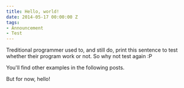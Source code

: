 ```yaml
---
title: Hello, world!
date: 2014-05-17 00:00:00 Z
tags:
- Announcement
- Test
---
```


Treditional programmer used to, and still do, print this sentence to test whether their program work or not. So why not test again :P

You'll find other examples in the following posts.

But for now, hello!

